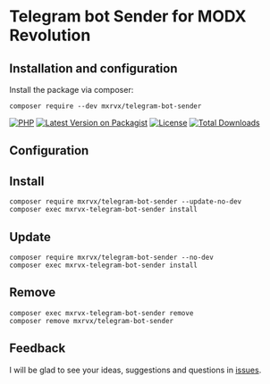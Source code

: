 # Telegram bot Sender for MODX Revolution

## Installation and configuration

Install the package via composer:

```
composer require --dev mxrvx/telegram-bot-sender
```
[![PHP](https://img.shields.io/packagist/php-v/mxrvx/telegram-bot-sender.svg?style=flat-square&logo=php)](https://packagist.org/packages/mxrvx/telegram-bot-sender)
[![Latest Version on Packagist](https://img.shields.io/packagist/v/mxrvx/telegram-bot-sender.svg?style=flat-square&logo=packagist)](https://packagist.org/packages/mxrvx/telegram-bot-sender)
[![License](https://img.shields.io/packagist/l/mxrvx/telegram-bot-sender.svg?style=flat-square)](LICENSE)
[![Total Downloads](https://img.shields.io/packagist/dt/mxrvx/telegram-bot-sender.svg?style=flat-square)](https://packagist.org/packages/mxrvx/telegram-bot-sender)

## Configuration

## Install
```
composer require mxrvx/telegram-bot-sender --update-no-dev
composer exec mxrvx-telegram-bot-sender install
```

## Update
```
composer require mxrvx/telegram-bot-sender --no-dev
composer exec mxrvx-telegram-bot-sender install
```

## Remove
```
composer exec mxrvx-telegram-bot-sender remove
composer remove mxrvx/telegram-bot-sender
```

## Feedback

I will be glad to see your ideas, suggestions and questions in [issues](https://github.com/mxrvx/telegram-bot-sender/issues).
